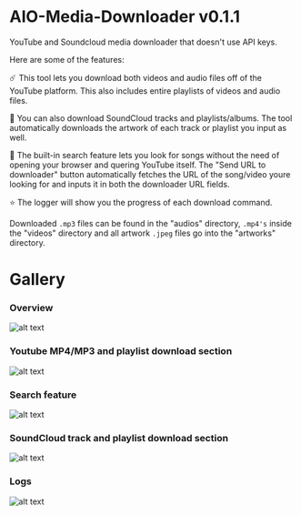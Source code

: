 # AIO-Media-Downloader v0.1.1

YouTube and Soundcloud media downloader that doesn't use API keys.

Here are some of the features:

☄️ This tool lets you download both videos and audio files off of the YouTube platform. This also includes entire playlists of videos and audio files.

🌙 You can also download SoundCloud tracks and playlists/albums. The tool automatically downloads the artwork of each track or playlist you input as well.

🌚 The built-in search feature lets you look for songs without the need of opening your browser and quering YouTube itself. The "Send URL to downloader" button automatically fetches the URL of the song/video youre looking for and inputs it in both the downloader URL fields.

⭐ The logger will show you the progress of each download command.

Downloaded ```.mp3``` files can be found in the "audios" directory, ```.mp4's``` inside the "videos" directory and all artwork ```.jpeg``` files go into the "artworks" directory.

# Gallery

### Overview
![alt text](https://i.imgur.com/L0cGwwi.png)

### Youtube MP4/MP3 and playlist download section
![alt text](https://i.imgur.com/C6969Nl.png)

### Search feature 
![alt text](https://i.imgur.com/ZnargMY.png)

### SoundCloud track and playlist download section 
![alt text](https://i.imgur.com/WiyjKot.png)

### Logs 
![alt text](https://i.imgur.com/rhKyUR5.png)

